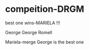 # compeition-DRGM

best one wins-MARIELA !!!

George
George
Romell

Mariela-merge
George is the best one
